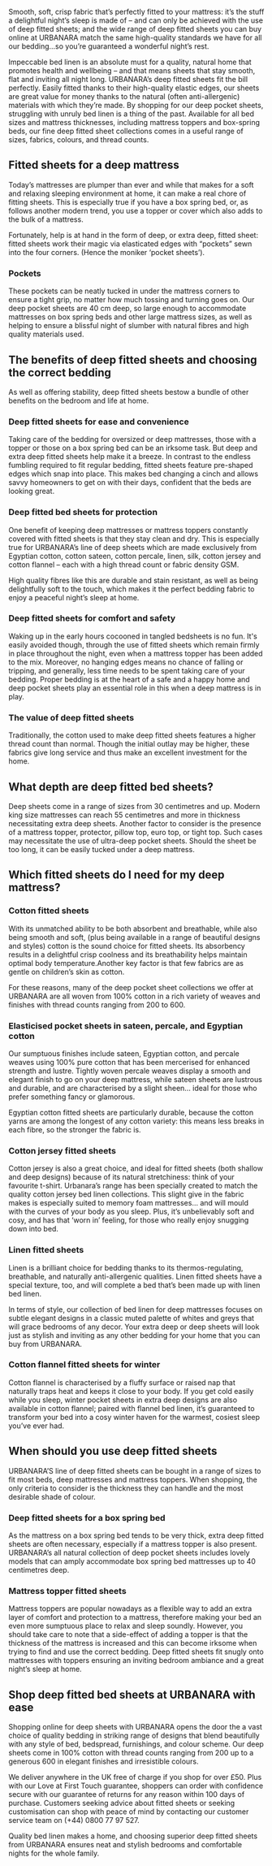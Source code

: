Smooth, soft, crisp fabric that’s perfectly fitted to your mattress: it’s the stuff a delightful night’s sleep is made of – and can only be achieved with the use of deep fitted sheets; and the wide range of deep fitted sheets you can buy online at URBANARA match the same high-quality standards we have for all our bedding...so you’re guaranteed a wonderful night’s rest.

Impeccable bed linen is an absolute must for a quality, natural home that promotes health and wellbeing – and that means sheets that stay smooth, flat and inviting all night long. URBANARA’s deep fitted sheets fit the bill perfectly. Easily fitted thanks to their high-quality elastic edges, our sheets are great value for money thanks to the natural (often anti-allergenic) materials with which they’re made. By shopping for our deep pocket sheets, struggling with unruly bed linen is a thing of the past. Available for all bed sizes and mattress thicknesses, including mattress toppers and box-spring beds, our fine deep fitted sheet collections comes in a useful range of sizes, fabrics, colours, and thread counts.

## Fitted sheets for a deep mattress

Today’s mattresses are plumper than ever and while that makes for a soft and relaxing sleeping environment at home, it can make a real chore of fitting sheets. This is especially true if you have a box spring bed, or, as follows another modern trend, you use a topper or cover which also adds to the bulk of a mattress.

Fortunately, help is at hand in the form of deep, or extra deep, fitted sheet: fitted sheets work their magic via elasticated edges with “pockets” sewn into the four corners. (Hence the moniker ‘pocket sheets’).

### Pockets

These pockets can be neatly tucked in under the mattress corners to ensure a tight grip, no matter how much tossing and turning goes on. Our deep pocket sheets are 40 cm deep, so large enough to accommodate mattresses on box spring beds and other large mattress sizes, as well as helping to ensure a blissful night of slumber with natural fibres and high quality materials used. 

## The benefits of deep fitted sheets and choosing the correct bedding

As well as offering stability, deep fitted sheets bestow a bundle of other benefits on the bedroom and life at home.

### Deep fitted sheets for ease and convenience

Taking care of the bedding for oversized or deep mattresses, those with a topper or those on a box spring bed can be an irksome task. But deep and extra deep fitted sheets help make it a breeze. In contrast to the endless fumbling required to fit regular bedding, fitted sheets feature pre-shaped edges which snap into place. This makes bed changing a cinch and allows savvy homeowners to get on with their days, confident that the beds are looking great.

### Deep fitted bed sheets for protection

One benefit of keeping deep mattresses or mattress toppers constantly covered with fitted sheets is that they stay clean and dry. This is especially true for URBANARA’s line of deep sheets which are made exclusively from Egyptian cotton, cotton sateen, cotton percale, linen, silk, cotton jersey and cotton flannel – each with a high thread count or fabric density GSM.

High quality fibres like this are durable and stain resistant, as well as being delightfully soft to the touch, which makes it the perfect bedding fabric to enjoy a peaceful night’s sleep at home.

### Deep fitted sheets for comfort and safety

Waking up in the early hours cocooned in tangled bedsheets is no fun. It's easily avoided though, through the use of fitted sheets which remain firmly in place throughout the night, even when a mattress topper has been added to the mix. Moreover, no hanging edges means no chance of falling or tripping, and generally, less time needs to be spent taking care of your bedding. Proper bedding is at the heart of a safe and a happy home and deep pocket sheets play an essential role in this when a deep mattress is in play.

### The value of deep fitted sheets

Traditionally, the cotton used to make deep fitted sheets features a higher thread count than normal. Though the initial outlay may be higher, these fabrics give long service and thus make an excellent investment for the home.

## What depth are deep fitted bed sheets?

Deep sheets come in a range of sizes from 30 centimetres and up. Modern king size mattresses can reach 55 centimetres and more in thickness necessitating extra deep sheets. Another factor to consider is the presence of a mattress topper, protector, pillow top, euro top, or tight top. Such cases may necessitate the use of ultra-deep pocket sheets. Should the sheet be too long, it can be easily tucked under a deep mattress.

## Which fitted sheets do I need for my deep mattress?

### Cotton fitted sheets

With its unmatched ability to be both absorbent and breathable, while also being smooth and soft, (plus being available in a range of beautiful designs and styles) cotton is the sound choice for fitted sheets. Its absorbency results in a delightful crisp coolness and its breathability helps maintain optimal body temperature.Another key factor is that few fabrics are as gentle on children’s skin as cotton.

For these reasons, many of the deep pocket sheet collections we offer at URBANARA are all woven from 100% cotton in a rich variety of weaves and finishes with thread counts ranging from 200 to 600.

### Elasticised pocket sheets in sateen, percale, and Egyptian cotton

Our sumptuous finishes include sateen, Egyptian cotton, and percale weaves using 100% pure cotton that has been mercerised for enhanced strength and lustre. Tightly woven percale weaves display a smooth and elegant finish to go on your deep mattress, while sateen sheets are lustrous and durable, and are characterised by a slight sheen… ideal for those who prefer something fancy or glamorous.

Egyptian cotton fitted sheets are particularly durable, because the cotton yarns are among the longest of any cotton variety: this means less breaks in each fibre, so the stronger the fabric is.

### Cotton jersey fitted sheets

Cotton jersey is also a great choice, and ideal for fitted sheets (both shallow and deep designs) because of its natural stretchiness: think of your favourite t-shirt. Urbanara’s range has been specially created to match the quality cotton jersey bed linen collections. This slight give in the fabric makes is especially suited to memory foam mattresses… and will mould with the curves of your body as you sleep. Plus, it’s unbelievably soft and cosy, and has that ‘worn in’ feeling, for those who really enjoy snugging down into bed.

### Linen fitted sheets

Linen is a brilliant choice for bedding thanks to its thermos-regulating, breathable, and naturally anti-allergenic qualities. Linen fitted sheets have a special texture, too, and will complete a bed that’s been made up with linen bed linen.

In terms of style, our collection of bed linen for deep mattresses focuses on subtle elegant designs in a classic muted palette of whites and greys that will grace bedrooms of any decor. Your extra deep or deep sheets will look just as stylish and inviting as any other bedding for your home that you can buy from URBANARA.

### Cotton flannel fitted sheets for winter

Cotton flannel is characterised by a fluffy surface or raised nap that naturally traps heat and keeps it close to your body. If you get cold easily while you sleep, winter pocket sheets in extra deep designs are also available in cotton flannel; paired with flannel bed linen, it’s guaranteed to transform your bed into a cosy winter haven for the warmest, cosiest sleep you’ve ever had.

## When should you use deep fitted sheets

URBANARA’S line of deep fitted sheets can be bought in a range of sizes to fit most beds, deep mattresses and mattress toppers. When shopping, the only criteria to consider is the thickness they can handle and the most desirable shade of colour.

### Deep fitted sheets for a box spring bed

As the mattress on a box spring bed tends to be very thick, extra deep fitted sheets are often necessary, especially if a mattress topper is also present. URBANARA’s all natural collection of deep pocket sheets includes lovely models that can amply accommodate box spring bed mattresses up to 40 centimetres deep.

### Mattress topper fitted sheets

Mattress toppers are popular nowadays as a flexible way to add an extra layer of comfort and protection to a mattress, therefore making your bed an even more sumptuous place to relax and sleep soundly. However, you should take care to note that a side-effect of adding a topper is that the thickness of the mattress is increased and this can become irksome when trying to find and use the correct bedding. Deep fitted sheets fit snugly onto mattresses with toppers ensuring an inviting bedroom ambiance and a great night’s sleep at home.

## Shop deep fitted bed sheets at URBANARA with ease

Shopping online for deep sheets with URBANARA opens the door the a vast choice of quality bedding in striking range of designs that blend beautifully with any style of bed, bedspread, furnishings, and colour scheme. Our deep sheets come in 100% cotton with thread counts ranging from 200 up to a generous 600 in elegant finishes and irresistible colours.

We deliver anywhere in the UK free of charge if you shop for over £50. Plus with our Love at First Touch guarantee, shoppers can order with confidence secure with our guarantee of returns for any reason within 100 days of purchase. Customers seeking advice about fitted sheets or seeking customisation can shop with peace of mind by contacting our customer service team on (+44) 0800 77 97 527.

Quality bed linen makes a home, and choosing superior deep fitted sheets from URBANARA ensures neat and stylish bedrooms and comfortable nights for the whole family.
